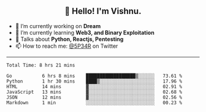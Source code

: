 <h2 align="center">👋 Hello! I'm Vishnu.</h2>


- 🔭 I’m currently working on **Dream**
- 🌱 I’m currently learning **Web3, and Binary Exploitation**
- 💬 Talks about **Python, Reactjs, Pentesting**
- 📫 How to reach me: [@5P34R](https://twitter.com/Vishnu27302693) on Twitter

---
<!--START_SECTION:waka-->

```text
Total Time: 8 hrs 21 mins

Go           6 hrs 8 mins    ██████████████████▒░░░░░░   73.61 %
Python       1 hr 30 mins    ████▒░░░░░░░░░░░░░░░░░░░░   17.96 %
HTML         14 mins         ▓░░░░░░░░░░░░░░░░░░░░░░░░   02.91 %
JavaScript   13 mins         ▓░░░░░░░░░░░░░░░░░░░░░░░░   02.68 %
JSON         12 mins         ▓░░░░░░░░░░░░░░░░░░░░░░░░   02.56 %
Markdown     1 min           ░░░░░░░░░░░░░░░░░░░░░░░░░   00.23 %
```

<!--END_SECTION:waka-->

